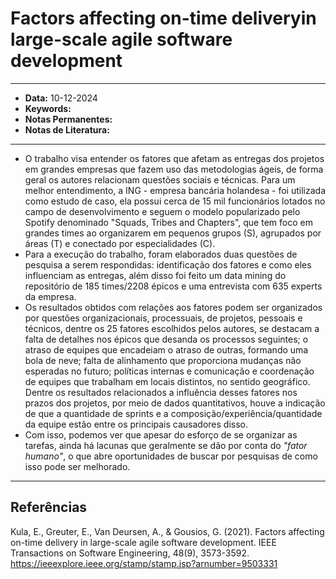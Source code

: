 
# Factors affecting on-time deliveryin large-scale agile software development
---
- **Data:** 10-12-2024
- **Keywords:**
- **Notas Permanentes:**
- **Notas de Literatura:**
---
- O trabalho visa entender os fatores que afetam as entregas dos projetos em grandes empresas que fazem uso das metodologias ágeis, de forma geral os autores relacionam questões sociais e técnicas. Para um melhor entendimento, a ING - empresa bancária holandesa - foi utilizada como estudo de caso, ela possui cerca de 15 mil funcionários lotados no campo de desenvolvimento e seguem o modelo popularizado pelo Spotify denominado "Squads, Tribes and Chapters", que tem foco em grandes times ao organizarem em pequenos grupos (S), agrupados por áreas (T) e conectado por especialidades (C).
- Para a execução do trabalho, foram elaborados duas questões de pesquisa a serem respondidas: identificação dos fatores e como eles influenciam as entregas, além disso foi feito um data mining do repositório de 185 times/2208 épicos e uma entrevista com 635 experts da empresa.
- Os resultados obtidos com relações aos fatores podem ser organizados por questões organizacionais, processuais, de projetos, pessoais e técnicos, dentre os 25 fatores escolhidos pelos autores, se destacam a falta de detalhes nos épicos que desanda os processos seguintes; o atraso de equipes que encadeiam o atraso de outras, formando uma bola de neve; falta de alinhamento que proporciona mudanças não esperadas no futuro; políticas internas e comunicação e coordenação de equipes que trabalham em locais distintos, no sentido geográfico. Dentre os resultados relacionados a influência desses fatores nos prazos dos projetos, por meio de dados quantitativos, houve a indicação de que a quantidade de sprints e a composição/experiência/quantidade da equipe estão entre os principais causadores disso.
- Com isso, podemos ver que apesar do esforço de se organizar as tarefas, ainda há lacunas que geralmente se dão por conta do _"fator humano"_, o que abre oportunidades de buscar por pesquisas de como isso pode ser melhorado.
---
## Referências

Kula, E., Greuter, E., Van Deursen, A., & Gousios, G. (2021). Factors affecting on-time delivery in large-scale agile software development. IEEE Transactions on Software Engineering, 48(9), 3573-3592. https://ieeexplore.ieee.org/stamp/stamp.jsp?arnumber=9503331
